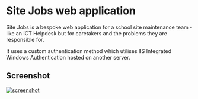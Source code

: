 Site Jobs web application
=======================

Site Jobs is a bespoke web application for a school site maintenance team - like an ICT Helpdesk but for caretakers and the problems they are responsible for.

It uses a custom authentication method which utilises IIS Integrated Windows Authentication hosted on another server.

Screenshot
----------

[![screenshot][1_img]][1_url]

[1_url]: http://picasaweb.google.com/craig.rodway/SiteJobs?authkey=Gv1sRgCIDozNut6abAzQE&feat=directlink
[1_img]: http://lh3.ggpht.com/_hb6RYM32rvs/TSxAA3CLSOI/AAAAAAAADJ4/4JICB1FnQ5w/s288/2011-01-11_110902.png
